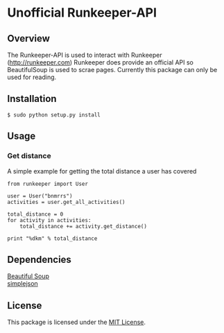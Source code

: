 # Unofficial Runkeeper-API

## Overview
The Runkeeper-API is used to interact with Runkeeper (http://runkeeper.com)
Runkeeper does provide an official API so BeautifulSoup is used to
scrae pages.  Currently this package can only be used for reading.

## Installation

    $ sudo python setup.py install

## Usage

### Get distance
A simple example for getting the total distance a user has covered

<pre><code>from runkeeper import User
	
user = User("bnmrrs")
activities = user.get_all_activities()

total_distance = 0
for activity in activities:
	total_distance += activity.get_distance()

print "%dkm" % total_distance</code></pre>

## Dependencies
[Beautiful Soup](http://www.crummy.com/software/BeautifulSoup/)  
[simplejson](http://www.undefined.org/python/)

## License
This package is licensed under the [MIT License](http://www.opensource.org/licenses/mit-license.php).